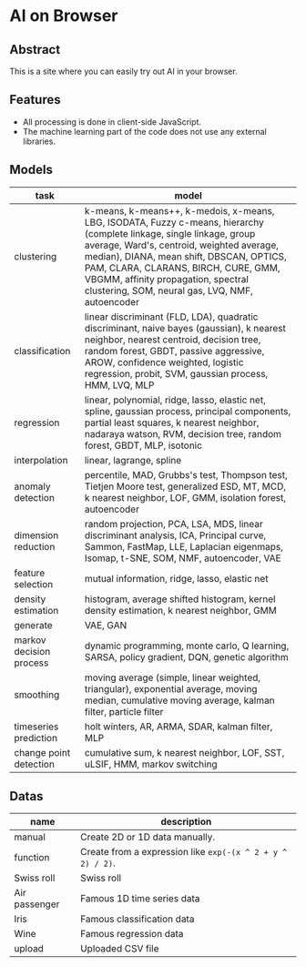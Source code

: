 # AI on Browser

## Abstract

This is a site where you can easily try out AI in your browser.

## Features

- All processing is done in client-side JavaScript.
- The machine learning part of the code does not use any external libraries.

## Models

| task | model |
| ---- | ----- |
| clustering | k-means, k-means++, k-medois, x-means, LBG, ISODATA, Fuzzy c-means, hierarchy (complete linkage, single linkage, group average, Ward's, centroid, weighted average, median), DIANA, mean shift, DBSCAN, OPTICS, PAM, CLARA, CLARANS, BIRCH, CURE, GMM, VBGMM, affinity propagation, spectral clustering, SOM, neural gas, LVQ, NMF, autoencoder |
| classification | linear discriminant (FLD, LDA), quadratic discriminant, naive bayes (gaussian), k nearest neighbor, nearest centroid, decision tree, random forest, GBDT, passive aggressive, AROW, confidence weighted, logistic regression, probit, SVM, gaussian process, HMM, LVQ, MLP |
| regression | linear, polynomial, ridge, lasso, elastic net, spline, gaussian process, principal components, partial least squares, k nearest neighbor, nadaraya watson, RVM, decision tree, random forest, GBDT, MLP, isotonic |
| interpolation | linear, lagrange, spline |
| anomaly detection | percentile, MAD, Grubbs's test, Thompson test, Tietjen Moore test, generalized ESD, MT, MCD, k nearest neighbor, LOF, GMM, isolation forest, autoencoder |
| dimension reduction | random projection, PCA, LSA, MDS, linear discriminant analysis, ICA, Principal curve, Sammon, FastMap, LLE, Laplacian eigenmaps, Isomap, t-SNE, SOM, NMF, autoencoder, VAE |
| feature selection | mutual information, ridge, lasso, elastic net |
| density estimation | histogram, average shifted histogram, kernel density estimation, k nearest neighbor, GMM |
| generate | VAE, GAN |
| markov decision process | dynamic programming, monte carlo, Q learning, SARSA, policy gradient, DQN, genetic algorithm |
| smoothing | moving average (simple, linear weighted, triangular), exponential average, moving median, cumulative moving average, kalman filter, particle filter |
| timeseries prediction | holt winters, AR, ARMA, SDAR, kalman filter, MLP |
| change point detection | cumulative sum, k nearest neighbor, LOF, SST, uLSIF, HMM, markov switching |

## Datas

| name | description |
| ---- | ----------- |
| manual | Create 2D or 1D data manually. |
| function | Create from a expression like `exp(-(x ^ 2 + y ^ 2) / 2)`. |
| Swiss roll | Swiss roll |
| Air passenger | Famous 1D time series data |
| Iris | Famous classification data |
| Wine | Famous regression data |
| upload | Uploaded CSV file |
